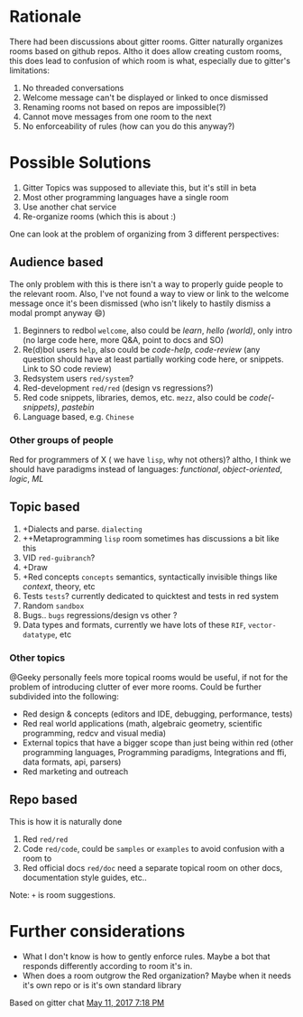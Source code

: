# Rationale
There had been discussions about gitter rooms. Gitter naturally organizes rooms based on github repos. Altho it does allow creating custom rooms, this does lead to confusion of which room is what, especially due to gitter's limitations:

1. No threaded conversations
2. Welcome message can't be displayed or linked to once dismissed
3. Renaming rooms not based on repos are impossible(?)
4. Cannot move messages from one room to the next
5. No enforceability of rules (how can you do this anyway?)

# Possible Solutions
1. Gitter Topics was supposed to alleviate this, but it's still in beta
2. Most other programming languages have a single room
3. Use another chat service
4. Re-organize rooms (which this is about :)

One can look at the problem of organizing from 3 different perspectives:

## Audience based
The only problem with this is there isn't a way to properly guide people to the relevant room.
Also, I've not found a way to view or link to the welcome message once it's been dismissed (who isn't likely to hastily dismiss a modal prompt anyway 😄)
1. Beginners to redbol `welcome`, also could be *learn*, *hello (world)*, only intro (no large code here, more Q&A, point to docs and SO)
2. Re(d)bol users `help`, also could be *code-help*, *code-review* (any question should have at least partially working code here, or snippets. Link to SO code review)
3. Redsystem users `red/system`?
4. Red-development `red/red` (design vs regressions?)
5. Red code snippets, libraries, demos, etc. `mezz`, also could be *code(-snippets)*, *pastebin*
6. Language based, e.g. `Chinese`

### Other groups of people
Red for programmers of X ( we have  `lisp`, why not others)? altho, I think we should have paradigms instead of languages: *functional*, *object-oriented*, *logic*, *ML*

## Topic based
1. +Dialects and parse. `dialecting`
2. ++Metaprogramming `lisp` room sometimes has discussions a bit like this
3. VID `red-guibranch`?
4. +Draw
5. +Red concepts `concepts` semantics, syntactically invisible things like *context*, theory, etc
6. Tests `tests`? currently dedicated to quicktest and tests in red system
7. Random `sandbox`
8. Bugs.. `bugs` regressions/design vs other ?
9. Data types and formats, currently we have lots of these `RIF`, `vector-datatype`, etc

### Other topics
@Geeky personally feels more topical rooms would be useful, if not for the problem of introducing clutter of ever more rooms.
Could be further subdivided into the following:
- Red design & concepts
(editors and IDE, debugging, performance, tests)
- Red real world applications
(math, algebraic geometry, scientific programming, redcv and visual media)
- External topics that have a bigger scope than just being within red
(other programming languages, Programming paradigms, Integrations and ffi, data formats, api, parsers)
- Red marketing and outreach

## Repo based
This is how it is naturally done
1. Red `red/red`
2. Code `red/code`, could be `samples` or `examples` to avoid confusion with a room to
3. Red official docs `red/doc` need a separate topical room on other docs, documentation style guides, etc.. 

Note: `+` is room suggestions.

# Further considerations
- What I don't know is how to gently enforce rules.
Maybe a bot that responds differently according to room it's in.
- When does a room outgrow the Red organization?
Maybe when it needs it's own repo or is it's own standard library

Based on gitter chat [May 11, 2017 7:18 PM](https://gitter.im/red/red/welcome?at=591472988a05641b1170bfde)
